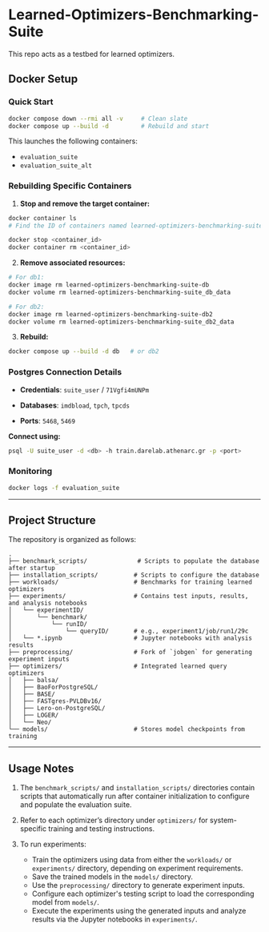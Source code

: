 # Learned-Optimizers-Benchmarking-Suite

This repo acts as a testbed for learned optimizers.

## Docker Setup

### Quick Start

```bash
docker compose down --rmi all -v     # Clean slate  
docker compose up --build -d         # Rebuild and start
```

This launches the following containers:

* `evaluation_suite`
* `evaluation_suite_alt`

### Rebuilding Specific Containers

1. **Stop and remove the target container:**

```bash
docker container ls
# Find the ID of containers named learned-optimizers-benchmarking-suite-db or learned-optimizers-benchmarking-suite-db2

docker stop <container_id>
docker container rm <container_id>
```

2. **Remove associated resources:**

```bash
# For db1:
docker image rm learned-optimizers-benchmarking-suite-db
docker volume rm learned-optimizers-benchmarking-suite_db_data

# For db2:
docker image rm learned-optimizers-benchmarking-suite-db2
docker volume rm learned-optimizers-benchmarking-suite_db2_data
```

3. **Rebuild:**

```bash
docker compose up --build -d db   # or db2
```

### Postgres Connection Details

* **Credentials**:
  `suite_user` / `71Vgfi4mUNPm`

* **Databases**:
  `imdbload`, `tpch`, `tpcds`

* **Ports**:
  `5468`, `5469`

**Connect using:**

```bash
psql -U suite_user -d <db> -h train.darelab.athenarc.gr -p <port>
```

### Monitoring

```bash
docker logs -f evaluation_suite
```

---

## Project Structure

The repository is organized as follows:

```
.
├── benchmark_scripts/              # Scripts to populate the database after startup
├── installation_scripts/          # Scripts to configure the database
├── workloads/                     # Benchmarks for training learned optimizers
├── experiments/                   # Contains test inputs, results, and analysis notebooks
│   └── experimentID/
│       └── benchmark/
│           └── runID/
│               └── queryID/       # e.g., experiment1/job/run1/29c
│   └── *.ipynb                    # Jupyter notebooks with analysis results
├── preprocessing/                 # Fork of `jobgen` for generating experiment inputs
├── optimizers/                    # Integrated learned query optimizers
│   ├── balsa/
│   ├── BaoForPostgreSQL/
│   ├── BASE/
│   ├── FASTgres-PVLDBv16/
│   ├── Lero-on-PostgreSQL/
│   ├── LOGER/
│   └── Neo/
└── models/                        # Stores model checkpoints from training
```

---

## Usage Notes

1. The `benchmark_scripts/` and `installation_scripts/` directories contain scripts that automatically run after container initialization to configure and populate the evaluation suite.

2. Refer to each optimizer’s directory under `optimizers/` for system-specific training and testing instructions.

3. To run experiments:

   * Train the optimizers using data from either the `workloads/` or `experiments/` directory, depending on experiment requirements.
   * Save the trained models in the `models/` directory.
   * Use the `preprocessing/` directory to generate experiment inputs.
   * Configure each optimizer's testing script to load the corresponding model from `models/`.
   * Execute the experiments using the generated inputs and analyze results via the Jupyter notebooks in `experiments/`.